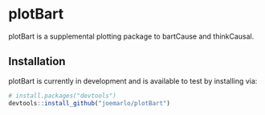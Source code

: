 
<!-- README.md is generated from README.Rmd. Please edit that file -->

# plotBart

<!-- badges: start -->
<!-- badges: end -->

plotBart is a supplemental plotting package to bartCause and
thinkCausal.

## Installation

plotBart is currently in development and is available to test by
installing via:

``` r
# install.packages("devtools")
devtools::install_github("joemarlo/plotBart")
```
